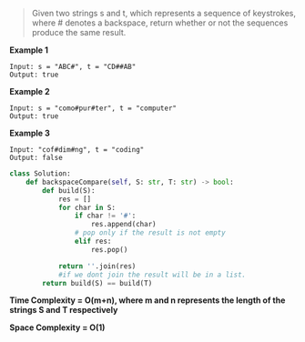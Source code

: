 > Given two strings s and t, which represents a sequence of keystrokes, where # denotes a backspace, return whether or not the sequences produce the same result.

**Example 1**

    Input: s = "ABC#", t = "CD##AB"
    Output: true

**Example 2**

    Input: s = "como#pur#ter", t = "computer"
    Output: true

**Example 3**

    Input: "cof#dim#ng", t = "coding"
    Output: false

```python
class Solution:
    def backspaceCompare(self, S: str, T: str) -> bool:
        def build(S):
            res = []
            for char in S:
                if char != '#':
                    res.append(char)
                # pop only if the result is not empty
                elif res:
                    res.pop()

            return ''.join(res)
            #if we dont join the result will be in a list.
        return build(S) == build(T)

```
**Time Complexity = O(m+n), where m and n represents the length of the strings S and T respectively**

**Space Complexity = O(1)**
